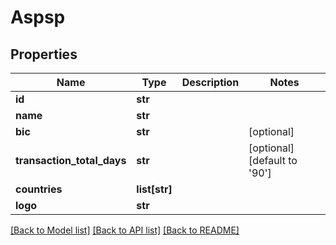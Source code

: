 # Aspsp

## Properties
Name | Type | Description | Notes
------------ | ------------- | ------------- | -------------
**id** | **str** |  | 
**name** | **str** |  | 
**bic** | **str** |  | [optional] 
**transaction_total_days** | **str** |  | [optional] [default to '90']
**countries** | **list[str]** |  | 
**logo** | **str** |  | 

[[Back to Model list]](../README.md#documentation-for-models) [[Back to API list]](../README.md#documentation-for-api-endpoints) [[Back to README]](../README.md)


